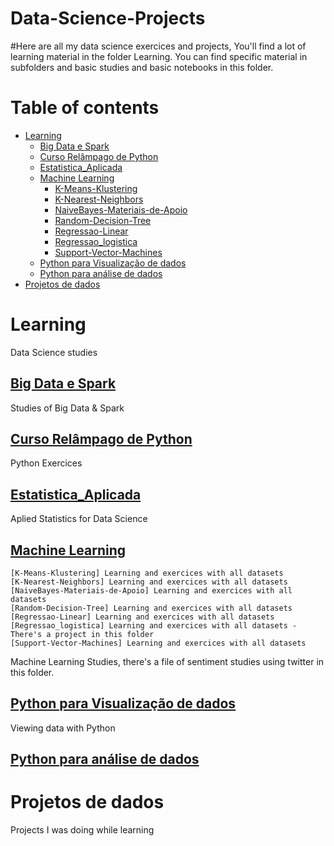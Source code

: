 # Data-Science-Projects

#Here are all my data science exercices and projects, You'll find a lot of learning material in the folder Learning. You can find specific material in subfolders and basic studies and basic notebooks in this folder.

Table of contents
=================
<!--ts-->

   * [Learning](#learning)
      * [Big Data e Spark](#Big-Data-e-Spark)
      * [Curso Relâmpago de Python](#Curso-Relâmpago-de-Python)
      * [Estatistica_Aplicada](#Estatistica-Aplicada)
      * [Machine Learning](#Machine-Learning)
        * [K-Means-Klustering](#K-Means-Klustering)
        * [K-Nearest-Neighbors](#K-Nearest-Neighbors)
        * [NaiveBayes-Materiais-de-Apoio](#K-Nearest-Neighbors)
        * [Random-Decision-Tree](#Random-Decision-Tree)
        * [Regressao-Linear](#Regressao-Linear)
        * [Regressao_logistica](#Regressao_logistica)
        * [Support-Vector-Machines](#Support-Vector-Machines)
      * [Python para Visualização de dados](#Python-para-Visualização-de-dados)
      * [Python para análise de dados](Python-para-análise-de-dados)
   * [Projetos de dados](#Projetos-de-dados)
<!--te-->


Learning
========
Data Science studies

  [Big Data e Spark](https://github.com/Marcfeitosa/Data-Science-Projects/tree/main/Learning/Big%20Data%20e%20Spark)
  ------------------
  Studies of Big Data & Spark

  [Curso Relâmpago de Python](https://github.com/Marcfeitosa/Data-Science-Projects/tree/main/Learning/Curso%20Rel%C3%A2mpago%20de%20Python)
  ---------------------------
  Python Exercices
  
  [Estatistica_Aplicada](https://github.com/Marcfeitosa/Data-Science-Projects/tree/main/Learning/Estatistica_Aplicada)
  ----------------------
  Aplied Statistics for Data Science
  
  [Machine Learning](https://github.com/Marcfeitosa/Data-Science-Projects/tree/main/Learning/Machine%20Learning)
  ------------------
    [K-Means-Klustering] Learning and exercices with all datasets
    [K-Nearest-Neighbors] Learning and exercices with all datasets
    [NaiveBayes-Materiais-de-Apoio] Learning and exercices with all datasets
    [Random-Decision-Tree] Learning and exercices with all datasets
    [Regressao-Linear] Learning and exercices with all datasets
    [Regressao_logistica] Learning and exercices with all datasets - There's a project in this folder
    [Support-Vector-Machines] Learning and exercices with all datasets
    
  Machine Learning Studies, there's a file of sentiment studies using twitter in this folder.
  
  
  [Python para Visualização de dados](https://github.com/Marcfeitosa/Data-Science-Projects/tree/main/Learning/Python%20para%20Visualiza%C3%A7%C3%A3o%20de%20dados)
  -----------------------------------
  Viewing data with Python
  
  [Python para análise de dados](https://github.com/Marcfeitosa/Data-Science-Projects/tree/main/Learning/Python%20para%20an%C3%A1lise%20de%20dados)
  ------------------------------
  
Projetos de dados
===================
Projects I was doing while learning


